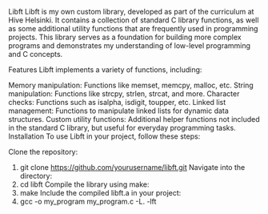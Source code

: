 Libft
Libft is my own custom library, developed as part of the curriculum at Hive Helsinki. It contains a collection of standard C library functions, as well as some additional utility functions that are frequently used in programming projects. This library serves as a foundation for building more complex programs and demonstrates my understanding of low-level programming and C concepts.

Features
Libft implements a variety of functions, including:

Memory manipulation: Functions like memset, memcpy, malloc, etc.
String manipulation: Functions like strcpy, strlen, strcat, and more.
Character checks: Functions such as isalpha, isdigit, toupper, etc.
Linked list management: Functions to manipulate linked lists for dynamic data structures.
Custom utility functions: Additional helper functions not included in the standard C library, but useful for everyday programming tasks.
Installation
To use Libft in your project, follow these steps:

Clone the repository:
1. git clone https://github.com/yourusername/libft.git
Navigate into the directory:
2. cd libft
Compile the library using make:
3. make
Include the compiled libft.a in your project:
4. gcc -o my_program my_program.c -L. -lft
